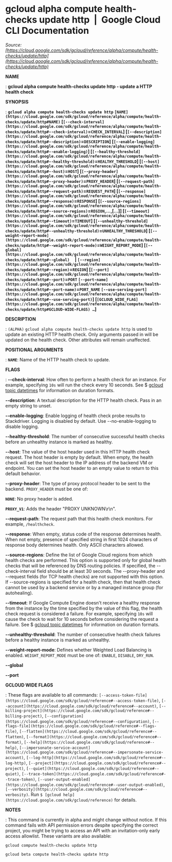 # gcloud alpha compute health-checks update http  |  Google Cloud CLI Documentation

*Source: [https://cloud.google.com/sdk/gcloud/reference/alpha/compute/health-checks/update/http](https://cloud.google.com/sdk/gcloud/reference/alpha/compute/health-checks/update/http)*

**NAME**

: **gcloud alpha compute health-checks update http - update a HTTP health check**

**SYNOPSIS**

: **`gcloud alpha compute health-checks update http` `[NAME](https://cloud.google.com/sdk/gcloud/reference/alpha/compute/health-checks/update/http#NAME)` [`[--check-interval](https://cloud.google.com/sdk/gcloud/reference/alpha/compute/health-checks/update/http#--check-interval)`=`CHECK_INTERVAL`] [`[--description](https://cloud.google.com/sdk/gcloud/reference/alpha/compute/health-checks/update/http#--description)`=`DESCRIPTION`] [`[--enable-logging](https://cloud.google.com/sdk/gcloud/reference/alpha/compute/health-checks/update/http#--enable-logging)`] [`[--healthy-threshold](https://cloud.google.com/sdk/gcloud/reference/alpha/compute/health-checks/update/http#--healthy-threshold)`=`HEALTHY_THRESHOLD`] [`[--host](https://cloud.google.com/sdk/gcloud/reference/alpha/compute/health-checks/update/http#--host)`=`HOST`] [`[--proxy-header](https://cloud.google.com/sdk/gcloud/reference/alpha/compute/health-checks/update/http#--proxy-header)`=`PROXY_HEADER`] [`[--request-path](https://cloud.google.com/sdk/gcloud/reference/alpha/compute/health-checks/update/http#--request-path)`=`REQUEST_PATH`] [`[--response](https://cloud.google.com/sdk/gcloud/reference/alpha/compute/health-checks/update/http#--response)`=`RESPONSE`] [`[--source-regions](https://cloud.google.com/sdk/gcloud/reference/alpha/compute/health-checks/update/http#--source-regions)`=`REGION`,…,[…]] [`[--timeout](https://cloud.google.com/sdk/gcloud/reference/alpha/compute/health-checks/update/http#--timeout)`=`TIMEOUT`] [`[--unhealthy-threshold](https://cloud.google.com/sdk/gcloud/reference/alpha/compute/health-checks/update/http#--unhealthy-threshold)`=`UNHEALTHY_THRESHOLD`] [`[--weight-report-mode](https://cloud.google.com/sdk/gcloud/reference/alpha/compute/health-checks/update/http#--weight-report-mode)`=`WEIGHT_REPORT_MODE`] [`[--global](https://cloud.google.com/sdk/gcloud/reference/alpha/compute/health-checks/update/http#--global)`     | `[--region](https://cloud.google.com/sdk/gcloud/reference/alpha/compute/health-checks/update/http#--region)`=`REGION`] [`[--port](https://cloud.google.com/sdk/gcloud/reference/alpha/compute/health-checks/update/http#--port)`=`PORT` `[--port-name](https://cloud.google.com/sdk/gcloud/reference/alpha/compute/health-checks/update/http#--port-name)`=`PORT_NAME` `[--use-serving-port](https://cloud.google.com/sdk/gcloud/reference/alpha/compute/health-checks/update/http#--use-serving-port)`] [`[GCLOUD_WIDE_FLAG](https://cloud.google.com/sdk/gcloud/reference/alpha/compute/health-checks/update/http#GCLOUD-WIDE-FLAGS) …`]**

**DESCRIPTION**

: `(ALPHA)` `gcloud alpha compute health-checks update http`
is used to update an existing HTTP health check. Only arguments passed in will
be updated on the health check. Other attributes will remain unaffected.

**POSITIONAL ARGUMENTS**

: **`NAME`**:
Name of the HTTP health check to update.

**FLAGS**

: **--check-interval**:
How often to perform a health check for an instance. For example, specifying
``10s`` will run the check every 10 seconds.
See $ [gcloud topic datetimes](https://cloud.google.com/sdk/gcloud/reference/topic/datetimes)
for information on duration formats.

**--description**:
A textual description for the HTTP health check. Pass in an empty string to
unset.

**--enable-logging**:
Enable logging of health check probe results to Stackdriver. Logging is disabled
by default.
Use --no-enable-logging to disable logging.

**--healthy-threshold**:
The number of consecutive successful health checks before an unhealthy instance
is marked as healthy.

**--host**:
The value of the host header used in this HTTP health check request. The host
header is empty by default. When empty, the health check will set the host
header to the IP address of the backend VM or endpoint. You can set the host
header to an empty value to return to this default behavior.

**--proxy-header**:
The type of proxy protocol header to be sent to the backend.
`PROXY_HEADER` must be one of:

**`NONE`**:
No proxy header is added.

**`PROXY_V1`**:
Adds the header "PROXY UNKNOWN\r\n".

**--request-path**:
The request path that this health check monitors. For example,
``/healthcheck``.

**--response**:
When empty, status code of the response determines health. When not empty,
presence of specified string in first 1024 characters of response body
determines health. Only ASCII characters allowed.

**--source-regions**:
Define the list of Google Cloud regions from which health checks are performed.
This option is supported only for global health checks that will be referenced
by DNS routing policies. If specified, the --check-interval field should be at
least 30 seconds. The --proxy-header and --request fields (for TCP health
checks) are not supported with this option.
If --source-regions is specified for a health check, then that health check
cannot be used by a backend service or by a managed instance group (for
autohealing).

**--timeout**:
If Google Compute Engine doesn't receive a healthy response from the instance by
the time specified by the value of this flag, the health check request is
considered a failure. For example, specifying
``10s`` will cause the check to wait for 10
seconds before considering the request a failure. See $ [gcloud topic datetimes](https://cloud.google.com/sdk/gcloud/reference/topic/datetimes) for
information on duration formats.

**--unhealthy-threshold**:
The number of consecutive health check failures before a healthy instance is
marked as unhealthy.

**--weight-report-mode**:
Defines whether Weighted Load Balancing is enabled.
`WEIGHT_REPORT_MODE` must be one of: `ENABLE`,
`DISABLE`, `DRY_RUN`.

**--global**

**--port**

**GCLOUD WIDE FLAGS**

: These flags are available to all commands: `[--access-token-file](https://cloud.google.com/sdk/gcloud/reference#--access-token-file)`,
`[--account](https://cloud.google.com/sdk/gcloud/reference#--account)`, `[--billing-project](https://cloud.google.com/sdk/gcloud/reference#--billing-project)`,
`[--configuration](https://cloud.google.com/sdk/gcloud/reference#--configuration)`,
`[--flags-file](https://cloud.google.com/sdk/gcloud/reference#--flags-file)`,
`[--flatten](https://cloud.google.com/sdk/gcloud/reference#--flatten)`, `[--format](https://cloud.google.com/sdk/gcloud/reference#--format)`, `[--help](https://cloud.google.com/sdk/gcloud/reference#--help)`, `[--impersonate-service-account](https://cloud.google.com/sdk/gcloud/reference#--impersonate-service-account)`,
`[--log-http](https://cloud.google.com/sdk/gcloud/reference#--log-http)`,
`[--project](https://cloud.google.com/sdk/gcloud/reference#--project)`, `[--quiet](https://cloud.google.com/sdk/gcloud/reference#--quiet)`, `[--trace-token](https://cloud.google.com/sdk/gcloud/reference#--trace-token)`, `[--user-output-enabled](https://cloud.google.com/sdk/gcloud/reference#--user-output-enabled)`,
`[--verbosity](https://cloud.google.com/sdk/gcloud/reference#--verbosity)`.
Run `$ [gcloud help](https://cloud.google.com/sdk/gcloud/reference)` for details.

**NOTES**

: This command is currently in alpha and might change without notice. If this
command fails with API permission errors despite specifying the correct project,
you might be trying to access an API with an invitation-only early access
allowlist. These variants are also available:

```
gcloud compute health-checks update http
```

```
gcloud beta compute health-checks update http
```